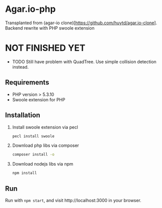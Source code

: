 # Agar.io-php
Transplanted from (agar-io clone)[https://github.com/huytd/agar.io-clone].  
Backend rewrite with PHP swoole extension 

# NOT FINISHED YET
* TODO Still have problem with QuadTree. Use simple collision detection instead.

## Requirements
* PHP version > 5.3.10
* Swoole extension for PHP

## Installation
1. Install swoole extension via pecl 

	```bash
	pecl install swoole
	```
2. Download php libs via composer

	```bash
	composer install -o
	```

3. Download nodejs libs via npm
	```bash
	npm install
	```

## Run
Run with `npm start`, and visit http://localhost:3000 in your browser.